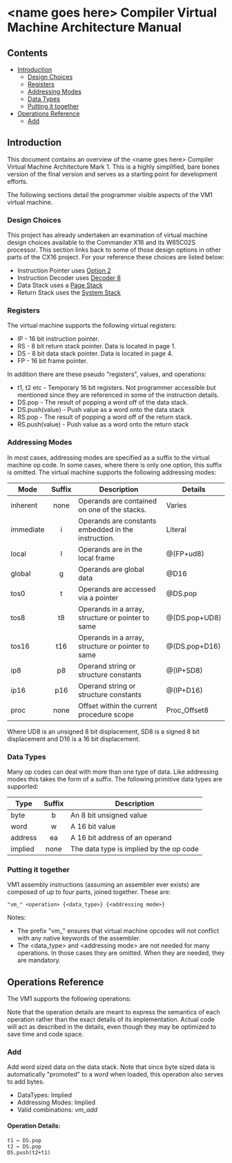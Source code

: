 # \<name goes here\> Compiler Virtual Machine Architecture Manual


## Contents

* [Introduction](#introduction)
   * [Design Choices](#design_choices)
   * [Registers](#registers)
   * [Addressing Modes](#addressing_modes)
   * [Data Types](#data_types)
   * [Putting it together](#putting_it_together)
* [Operations Reference](#operations_reference)
   * [Add](#add)

## Introduction

This document contains an overview of the \<name goes here\> Compiler Virtual
Machine Architecture Mark 1. This is a highly simplified, bare bones version
of the final version and serves as a starting point for development efforts.

The following sections detail the programmer visible aspects of the VM1
virtual machine.

### Design Choices

This project has already undertaken an examination of virtual machine design
choices available to the Commander X16 and its W65C02S processor. This section
links back to some of those design options in other parts of the CX16 project.
For your reference these choices are listed below:

* Instruction Pointer uses [Option 2](./vm_ip.md#option-2)
* Instruction Decoder uses [Decoder 8](./vm_id.md#decoder-8)
* Data Stack uses a [Page Stack](./vm_sp.md#the-page-stack)
* Return Stack uses the [System Stack](./vm_sp.md#the-system-stack)

### Registers

The virtual machine supports the following virtual registers:

* IP - 16 bit instruction pointer.
* RS - 8 bit return stack pointer. Data is located in page 1.
* DS - 8 bit data stack pointer. Data is located in page 4.
* FP - 16 bit frame pointer.

In addition there are these pseudo "registers", values, and operations:

* t1, t2 etc - Temporary 16 bit registers. Not programmer accessible but
mentioned since they are referenced in some of the instruction details.
* DS.pop - The result of popping a word off of the data stack.
* DS.push(value) - Push value as a word onto the data stack
* RS.pop - The result of popping a word off of the return stack.
* RS.push(value) - Push value as a word onto the return stack


### Addressing Modes

In most cases, addressing modes are specified as a suffix to the virtual
machine op code. In some cases, where there is only one option, this suffix
is omitted. The virtual machine supports the following addressing modes:

Mode       | Suffix | Description                                         | Details
-----------|:------:|-----------------------------------------------------|--------
inherent   |  none  | Operands are contained on one of the stacks.        | Varies
immediate  |  i     | Operands are constants embedded in the instruction. | Literal
local      |  l     | Operands are in the local frame                     | @(FP+ud8)
global     |  g     | Operands are global data                            | @D16
tos0       |  t     | Operands are accessed via a pointer                 | @DS.pop
tos8       |  t8    | Operands in a array, structure or pointer to same   | @(DS.pop+UD8)
tos16      |  t16   | Operands in a array, structure or pointer to same   | @(DS.pop+D16)
ip8        |  p8    | Operand string or structure constants               | @(IP+SD8)
ip16       |  p16   | Operand string or structure constants               | @(IP+D16)
proc       |  none  | Offset within the current procedure scope           | Proc_Offset8

Where UD8 is an unsigned 8 bit displacement, SD8 is a signed 8 bit
displacement and D16 is a 16 bit displacement.

### Data Types

Many op codes can deal with more than one type of data. Like addressing modes
this takes the form of a suffix. The following primitive data types are
supported:

Type    | Suffix | Description
--------|:------:|------------------------------
byte    |  b     | An 8 bit unsigned value
word    |  w     | A 16 bit value
address |  ea    | A 16 bit address of an operand
implied |  none  | The data type is implied by the op code

### Putting it together

VM1 assembly instructions (assuming an assembler ever exists) are composed
of up to four parts, joined together. These are:

    "vm_" <operation> {<data_type>} {<addressing mode>}

Notes:
* The prefix "vm_" ensures that virtual machine opcodes will not conflict
with any native keywords of the assembler.
* The \<data_type\> and \<addressing mode\> are not needed for many
operations. In those cases they are omitted. When they are needed, they
are mandatory.

## Operations Reference

The VM1 supports the following operations:

Note that the operation details are meant to express the semantics of each
operation rather than the exact details of its implementation. Actual code
will act as described in the details, even though they may be optimized
to save time and code space.

### Add

Add word sized data on the data stack. Note that since byte sized data is
automatically "promoted" to a word when loaded, this operation also serves
to add bytes.

* DataTypes: Implied
* Addressing Modes: Implied
* Valid combinations: _vm\_add_

#### Operation Details:
<pre><code>t1 &larr; DS.pop
t2 &larr; DS.pop
DS.push(t2+t1)
</code></pre>

